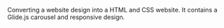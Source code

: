 Converting a website design into a  HTML and CSS website. It contains a Glide.js carousel and responsive design. 
